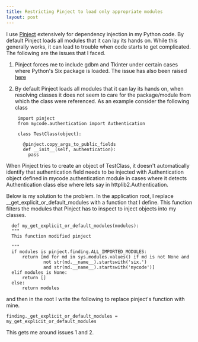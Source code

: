 ```yaml
---
title: Restricting Pinject to load only appropriate modules
layout: post
---
```


I use [Pinject](https://github.com/google/pinject) extensively for dependency injection in my Python code. 
By default Pinject loads all modules that it can lay its hands on. While this generally works, it can lead to trouble when 
code starts to get complicated. The following are the issues that I faced.

1. Pinject forces me to include gdbm and Tkinter under certain cases where Python's Six package is loaded. The issue has also
been raised [here](https://github.com/google/pinject/issues/11)

2. By default Pinject loads all modules that it can lay its hands on, when resolving classes it does not seem to care for the 
package/module from which the class were referenced. As an example consider the following class

		import pinject
		from mycode.authentication import Authentication
		
		class TestClass(object):
		
		  @pinject.copy_args_to_public_fields
		  def __init__(self, authentication):
		    pass 
				
 When Pinject tries to create an object of TestClass, it doesn't automatically identify that authentication field needs to
 be injected with Authentication object defined in mycode.authentication module in cases where it detects Authentication class
 else where lets say in httplib2.Authentication. 
 
Below is my solution to the problem. In the application root, I replace __get_explicit_or_default_modules with a 
function that I define. This function filters the modules that Pinject has to inspect to inject objects into my classes.

	  def my_get_explicit_or_default_modules(modules):
	  """
	  This function modified pinject 
	
	  """
	  if modules is pinject.finding.ALL_IMPORTED_MODULES:
	      return [md for md in sys.modules.values() if md is not None and
	              not str(md.__name__).startswith('six.')
	              and str(md.__name__).startswith('mycode')]
	  elif modules is None:
	      return []
	  else:
	      return modules
				
and then in the root I write the following to replace pinject's function with mine.

    finding._get_explicit_or_default_modules = my_get_explicit_or_default_modules
		
This gets me around issues 1 and 2.
